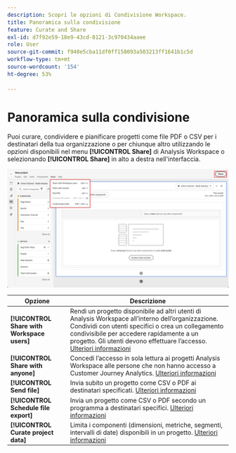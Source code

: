 ```yaml
---
description: Scopri le opzioni di Condivisione Workspace.
title: Panoramica sulla condivisione
feature: Curate and Share
exl-id: d7f92e59-18e9-43cd-8121-3c970434aaee
role: User
source-git-commit: f940e5cba11df0ff158093a503213ff1641b1c5d
workflow-type: tm+mt
source-wordcount: '154'
ht-degree: 53%

---
```


# Panoramica sulla condivisione

Puoi curare, condividere e pianificare progetti come file PDF o CSV per i destinatari della tua organizzazione o per chiunque altro utilizzando le opzioni disponibili nel menu **[!UICONTROL Share]** di Analysis Workspace o selezionando **[!UICONTROL Share]** in alto a destra nell&#39;interfaccia.

![Opzioni di condivisione](assets/share-options.png)

| Opzione | Descrizione |
|---|---|
| **[!UICONTROL Share with Workspace users]** | Rendi un progetto disponibile ad altri utenti di Analysis Workspace all’interno dell’organizzazione. Condividi con utenti specifici o crea un collegamento condivisibile per accedere rapidamente a un progetto. Gli utenti devono effettuare l’accesso. [Ulteriori informazioni](/help/analysis-workspace/curate-share/share-projects.md) |
| **[!UICONTROL Share with anyone]** | Concedi l’accesso in sola lettura ai progetti Analysis Workspace alle persone che non hanno accesso a Customer Journey Analytics. [Ulteriori informazioni](/help/analysis-workspace/curate-share/share-projects.md) |
| **[!UICONTROL Send file]** | Invia subito un progetto come CSV o PDF ai destinatari specificati. [Ulteriori informazioni](/help/analysis-workspace/export/t-schedule-report.md) |
| **[!UICONTROL Schedule file export]** | Invia un progetto come CSV o PDF secondo un programma a destinatari specifici. [Ulteriori informazioni](/help/analysis-workspace/export/t-schedule-report.md) |
| **[!UICONTROL Curate project data]** | Limita i componenti (dimensioni, metriche, segmenti, intervalli di date) disponibili in un progetto. [Ulteriori informazioni](/help/analysis-workspace/curate-share/curate.md) |
